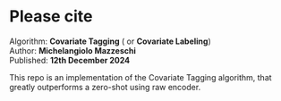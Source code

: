 # Please cite
Algorithm: **Covariate Tagging** ( or **Covariate Labeling**)<br>
Author: **Michelangiolo Mazzeschi**<br>
Published: **12th December 2024**<br>

This repo is an implementation of the Covariate Tagging algorithm, that greatly outperforms a zero-shot using raw encoder.